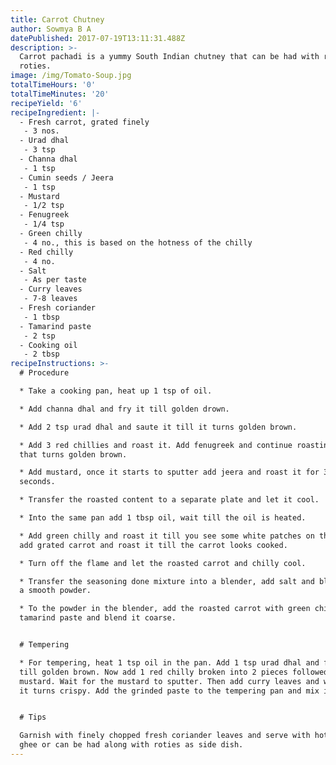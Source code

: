 ```yaml
---
title: Carrot Chutney
author: Sowmya B A
datePublished: 2017-07-19T13:11:31.488Z
description: >-
  Carrot pachadi is a yummy South Indian chutney that can be had with rice or
  roties.
image: /img/Tomato-Soup.jpg
totalTimeHours: '0'
totalTimeMinutes: '20'
recipeYield: '6'
recipeIngredient: |-
  - Fresh carrot, grated finely
   - 3 nos.
  - Urad dhal
   - 3 tsp
  - Channa dhal
   - 1 tsp
  - Cumin seeds / Jeera
   - 1 tsp
  - Mustard
   - 1/2 tsp
  - Fenugreek
   - 1/4 tsp
  - Green chilly 
   - 4 no., this is based on the hotness of the chilly
  - Red chilly
   - 4 no.
  - Salt
   - As per taste
  - Curry leaves
   - 7-8 leaves
  - Fresh coriander
   - 1 tbsp
  - Tamarind paste
   - 2 tsp
  - Cooking oil
   - 2 tbsp
recipeInstructions: >-
  # Procedure

  * Take a cooking pan, heat up 1 tsp of oil.

  * Add channa dhal and fry it till golden drown.

  * Add 2 tsp urad dhal and saute it till it turns golden brown.

  * Add 3 red chillies and roast it. Add fenugreek and continue roasting till
  that turns golden brown.

  * Add mustard, once it starts to sputter add jeera and roast it for 30
  seconds.

  * Transfer the roasted content to a separate plate and let it cool.

  * Into the same pan add 1 tbsp oil, wait till the oil is heated.

  * Add green chilly and roast it till you see some white patches on them. Now
  add grated carrot and roast it till the carrot looks cooked.

  * Turn off the flame and let the roasted carrot and chilly cool.

  * Transfer the seasoning done mixture into a blender, add salt and blend it to
  a smooth powder.

  * To the powder in the blender, add the roasted carrot with green chilly and
  tamarind paste and blend it coarse.


  # Tempering

  * For tempering, heat 1 tsp oil in the pan. Add 1 tsp urad dhal and fry it
  till golden brown. Now add 1 red chilly broken into 2 pieces followed by
  mustard. Wait for the mustard to sputter. Then add curry leaves and wait till
  it turns crispy. Add the grinded paste to the tempering pan and mix it well.


  # Tips

  Garnish with finely chopped fresh coriander leaves and serve with hot rice and
  ghee or can be had along with roties as side dish.
---
```






